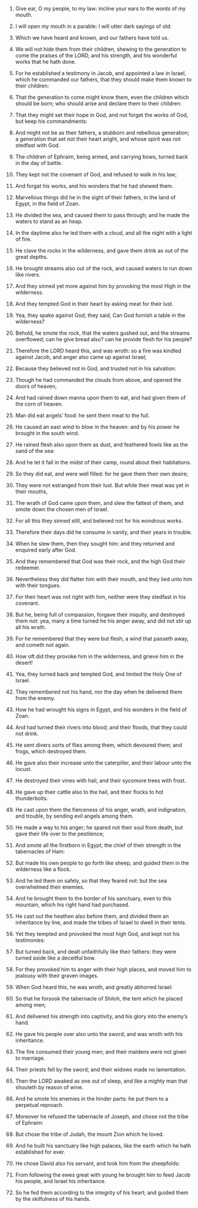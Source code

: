 1. Give ear, O my people, to my law: incline your ears to the words
of my mouth.

2. I will open my mouth in a parable: I will utter dark sayings of
old:

3. Which we have heard and known, and our fathers have told us.

4. We will not hide them from their children, shewing to the
generation to come the praises of the LORD, and his strength, and his
wonderful works that he hath done.

5. For he established a testimony in Jacob, and appointed a law in
Israel, which he commanded our fathers, that they should make them
known to their children:

6. That the generation to come might know them, even the children
which should be born; who should arise and declare them to their
children:

7. That they might set their hope in God, and not forget the works
of God, but keep his commandments:

8. And might not be as their fathers, a stubborn and rebellious
generation; a generation that set not their heart aright, and whose
spirit was not stedfast with God.

9. The children of Ephraim, being armed, and carrying bows, turned
back in the day of battle.

10. They kept not the covenant of God, and refused to walk in his
law;

11. And forgat his works, and his wonders that he had shewed them.

12. Marvellous things did he in the sight of their fathers, in the
land of Egypt, in the field of Zoan.

13. He divided the sea, and caused them to pass through; and he made
the waters to stand as an heap.

14. In the daytime also he led them with a cloud, and all the night
with a light of fire.

15. He clave the rocks in the wilderness, and gave them drink as out
of the great depths.

16. He brought streams also out of the rock, and caused waters to
run down like rivers.

17. And they sinned yet more against him by provoking the most High
in the wilderness.

18. And they tempted God in their heart by asking meat for their
lust.

19. Yea, they spake against God; they said, Can God furnish a table
in the wilderness?

20. Behold, he smote the rock, that the waters gushed out, and the
streams overflowed; can he give bread also? can he provide flesh for
his people?

21. Therefore the LORD heard this, and was wroth: so a fire was
kindled against Jacob, and anger also came up against Israel;

22. Because they believed not in God, and trusted not in his
salvation:

23. Though he had commanded the clouds from above, and opened the
doors of heaven,

24. And had rained down manna upon them to eat, and had given them
of the corn of heaven.

25. Man did eat angels’ food: he sent them meat to the full.

26. He caused an east wind to blow in the heaven: and by his power
he brought in the south wind.

27. He rained flesh also upon them as dust, and feathered fowls like
as the sand of the sea:

28. And he let it fall in the midst of their camp, round about their
habitations.

29. So they did eat, and were well filled: for he gave them their
own desire;

30. They were not estranged from their lust. But while their meat
was yet in their mouths,

31. The wrath of God came upon them, and slew the fattest of them,
and smote down the chosen men of Israel.

32. For all this they sinned still, and believed not for his
wondrous works.

33. Therefore their days did he consume in vanity, and their years
in trouble.

34. When he slew them, then they sought him: and they returned and
enquired early after God.

35. And they remembered that God was their rock, and the high God
their redeemer.

36. Nevertheless they did flatter him with their mouth, and they
lied unto him with their tongues.

37. For their heart was not right with him, neither were they
stedfast in his covenant.

38. But he, being full of compassion, forgave their iniquity, and
destroyed them not: yea, many a time turned he his anger away, and did
not stir up all his wrath.

39. For he remembered that they were but flesh; a wind that passeth
away, and cometh not again.

40. How oft did they provoke him in the wilderness, and grieve him
in the desert!

41. Yea, they turned back and tempted God, and limited the Holy One
of Israel.

42. They remembered not his hand, nor the day when he delivered them
from the enemy.

43. How he had wrought his signs in Egypt, and his wonders in the
field of Zoan.

44. And had turned their rivers into blood; and their floods, that
they could not drink.

45. He sent divers sorts of flies among them, which devoured them;
and frogs, which destroyed them.

46. He gave also their increase unto the caterpiller, and their
labour unto the locust.

47. He destroyed their vines with hail, and their sycomore trees
with frost.

48. He gave up their cattle also to the hail, and their flocks to
hot thunderbolts.

49. He cast upon them the fierceness of his anger, wrath, and
indignation, and trouble, by sending evil angels among them.

50. He made a way to his anger; he spared not their soul from death,
but gave their life over to the pestilence;

51. And smote all the firstborn in Egypt; the chief of their
strength in the tabernacles of Ham:

52. But made his own people to go forth like sheep, and guided them
in the wilderness like a flock.

53. And he led them on safely, so that they feared not: but the sea
overwhelmed their enemies.

54. And he brought them to the border of his sanctuary, even to this
mountain, which his right hand had purchased.

55. He cast out the heathen also before them, and divided them an
inheritance by line, and made the tribes of Israel to dwell in their
tents.

56. Yet they tempted and provoked the most high God, and kept not
his testimonies:

57. But turned back, and dealt unfaithfully like their fathers: they
were turned aside like a deceitful bow.

58. For they provoked him to anger with their high places, and moved
him to jealousy with their graven images.

59. When God heard this, he was wroth, and greatly abhorred Israel:

60. So that he forsook the tabernacle of Shiloh, the tent which he
placed among men;

61. And delivered his strength into captivity, and his glory into
the enemy’s hand.

62. He gave his people over also unto the sword; and was wroth with
his inheritance.

63. The fire consumed their young men; and their maidens were not
given to marriage.

64. Their priests fell by the sword; and their widows made no
lamentation.

65. Then the LORD awaked as one out of sleep, and like a mighty man
that shouteth by reason of wine.

66. And he smote his enemies in the hinder parts: he put them to a
perpetual reproach.

67. Moreover he refused the tabernacle of Joseph, and chose not the
tribe of Ephraim:

68. But chose the tribe of Judah, the mount Zion which he loved.

69. And he built his sanctuary like high palaces, like the earth
which he hath established for ever.

70. He chose David also his servant, and took him from the
sheepfolds:

71. From following the ewes great with young he brought him to feed
Jacob his people, and Israel his inheritance.

72. So he fed them according to the integrity of his heart; and
guided them by the skilfulness of his hands.